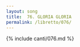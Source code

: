 ```yaml
---
layout: song
title:  76. GLORIA GLORIA
permalink: /libretto/076/
---
```

{% include canti/076.md %}   